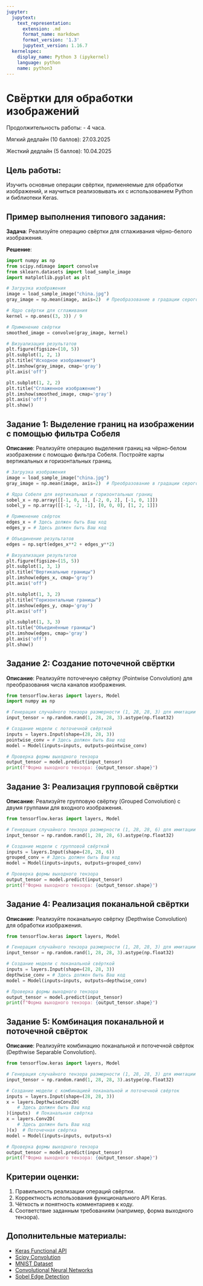```yaml
---
jupyter:
  jupytext:
    text_representation:
      extension: .md
      format_name: markdown
      format_version: '1.3'
      jupytext_version: 1.16.7
  kernelspec:
    display_name: Python 3 (ipykernel)
    language: python
    name: python3
---
```


# Свёртки для обработки изображений

Продолжительность работы: - 4 часа.

Мягкий дедлайн (10 баллов): 27.03.2025

Жесткий дедлайн (5 баллов): 10.04.2025


## Цель работы:
Изучить основные операции свёртки, применяемые для обработки изображений, и научиться реализовывать их с использованием Python и библиотеки Keras.


## Пример выполнения типового задания:

**Задача**: Реализуйте операцию свёртки для сглаживания чёрно-белого изображения.

**Решение**:

```python
import numpy as np
from scipy.ndimage import convolve
from sklearn.datasets import load_sample_image
import matplotlib.pyplot as plt

# Загрузка изображения
image = load_sample_image("china.jpg")
gray_image = np.mean(image, axis=2)  # Преобразование в градации серого

# Ядро свёртки для сглаживания
kernel = np.ones((3, 3)) / 9

# Применение свёртки
smoothed_image = convolve(gray_image, kernel)

# Визуализация результатов
plt.figure(figsize=(10, 5))
plt.subplot(1, 2, 1)
plt.title("Исходное изображение")
plt.imshow(gray_image, cmap='gray')
plt.axis('off')

plt.subplot(1, 2, 2)
plt.title("Сглаженное изображение")
plt.imshow(smoothed_image, cmap='gray')
plt.axis('off')
plt.show()
```

## Задание 1: Выделение границ на изображении с помощью фильтра Собеля

**Описание**: Реализуйте операцию выделения границ на чёрно-белом изображении с помощью фильтра Собеля. Постройте карты вертикальных и горизонтальных границ.

```python
# Загрузка изображения
image = load_sample_image("china.jpg")
gray_image = np.mean(image, axis=2)  # Преобразование в градации серого

# Ядра Собеля для вертикальных и горизонтальных границ
sobel_x = np.array([[-1, 0, 1], [-2, 0, 2], [-1, 0, 1]])
sobel_y = np.array([[-1, -2, -1], [0, 0, 0], [1, 2, 1]])

# Применение свёрток
edges_x = # Здесь должен быть Ваш код
edges_y = # Здесь должен быть Ваш код

# Объединение результатов
edges = np.sqrt(edges_x**2 + edges_y**2)

# Визуализация результатов
plt.figure(figsize=(15, 5))
plt.subplot(1, 3, 1)
plt.title("Вертикальные границы")
plt.imshow(edges_x, cmap='gray')
plt.axis('off')

plt.subplot(1, 3, 2)
plt.title("Горизонтальные границы")
plt.imshow(edges_y, cmap='gray')
plt.axis('off')

plt.subplot(1, 3, 3)
plt.title("Объединённые границы")
plt.imshow(edges, cmap='gray')
plt.axis('off')
plt.show()
```

## Задание 2: Создание поточечной свёртки

**Описание**: Реализуйте поточечную свёртку (Pointwise Convolution) для преобразования числа каналов изображения.

```python
from tensorflow.keras import layers, Model
import numpy as np

# Генерация случайного тензора размерности (1, 28, 28, 3) для имитации изображения
input_tensor = np.random.rand(1, 28, 28, 3).astype(np.float32)

# Создание модели с поточечной свёрткой
inputs = layers.Input(shape=(28, 28, 3))
pointwise_conv = # Здесь должен быть Ваш код
model = Model(inputs=inputs, outputs=pointwise_conv)

# Проверка формы выходного тензора
output_tensor = model.predict(input_tensor)
print(f"Форма выходного тензора: {output_tensor.shape}")
```

## Задание 3: Реализация групповой свёртки

**Описание**: Реализуйте групповую свёртку (Grouped Convolution) с двумя группами для входного изображения.

```python
from tensorflow.keras import layers, Model

# Генерация случайного тензора размерности (1, 28, 28, 6) для имитации изображения
input_tensor = np.random.rand(1, 28, 28, 6).astype(np.float32)

# Создание модели с групповой свёрткой
inputs = layers.Input(shape=(28, 28, 6))
grouped_conv = # Здесь должен быть Ваш код
model = Model(inputs=inputs, outputs=grouped_conv)

# Проверка формы выходного тензора
output_tensor = model.predict(input_tensor)
print(f"Форма выходного тензора: {output_tensor.shape}")
```

## Задание 4: Реализация поканальной свёртки

**Описание**: Реализуйте поканальную свёртку (Depthwise Convolution) для обработки изображения.

```python
from tensorflow.keras import layers, Model

# Генерация случайного тензора размерности (1, 28, 28, 3) для имитации изображения
input_tensor = np.random.rand(1, 28, 28, 3).astype(np.float32)

# Создание модели с поканальной свёрткой
inputs = layers.Input(shape=(28, 28, 3))
depthwise_conv = # Здесь должен быть Ваш код
model = Model(inputs=inputs, outputs=depthwise_conv)

# Проверка формы выходного тензора
output_tensor = model.predict(input_tensor)
print(f"Форма выходного тензора: {output_tensor.shape}")
```

## Задание 5: Комбинация поканальной и поточечной свёрток

**Описание**: Реализуйте комбинацию поканальной и поточечной свёрток (Depthwise Separable Convolution).

```python
from tensorflow.keras import layers, Model

# Генерация случайного тензора размерности (1, 28, 28, 3) для имитации изображения
input_tensor = np.random.rand(1, 28, 28, 3).astype(np.float32)

# Создание модели с комбинацией поканальной и поточечной свёрток
inputs = layers.Input(shape=(28, 28, 3))
x = layers.DepthwiseConv2D(
    # Здесь должен быть Ваш код
)(inputs)  # Поканальная свёртка
x = layers.Conv2D(
    # Здесь должен быть Ваш код
)(x)  # Поточечная свёртка
model = Model(inputs=inputs, outputs=x)

# Проверка формы выходного тензора
output_tensor = model.predict(input_tensor)
print(f"Форма выходного тензора: {output_tensor.shape}")
```

## Критерии оценки:
1. Правильность реализации операций свёртки.
2. Корректность использования функционального API Keras.
3. Чёткость и понятность комментариев к коду.
4. Соответствие заданным требованиям (например, форма выходного тензора).


## Дополнительные материалы:
- [Keras Functional API](https://keras.io/guides/functional_api/)
- [Scipy Convolution](https://docs.scipy.org/doc/scipy/reference/generated/scipy.ndimage.convolve.html)
- [MNIST Dataset](https://keras.io/api/datasets/mnist/)
- [Convolutional Neural Networks](https://web.pdx.edu/~jduh/courses/Archive/geog481w07/Students/Ludwig_ImageConvolution.pdf)
- [Sobel Edge Detection](https://www.projectrhea.org/rhea/index.php/An_Implementation_of_Sobel_Edge_Detection)
